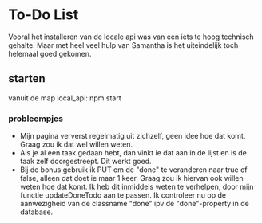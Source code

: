 # To-Do List
Vooral het installeren van de locale api was van een iets te hoog technisch gehalte. Maar met heel veel hulp van Samantha is het uiteindelijk toch helemaal goed gekomen.

## starten
vanuit de map local_api: npm start

### probleempjes
* Mijn pagina ververst regelmatig uit zichzelf, geen idee hoe dat komt. Graag zou ik dat wel willen weten.
* Als je al een taak gedaan hebt, dan vinkt ie dat aan in de lijst en is de taak zelf doorgestreept. Dit werkt goed.
* Bij de bonus gebruik ik PUT om de "done" te veranderen naar true of false, alleen dat doet ie maar 1 keer. Graag zou ik hiervan  ook willen weten hoe dat komt. Ik heb dit inmiddels weten te verhelpen, door mijn functie updateDoneTodo aan te passen. Ik controleer nu op de aanwezigheid van de classname "done" ipv de "done"-property in de database.
